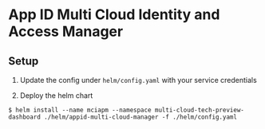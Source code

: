 # App ID Multi Cloud Identity and Access Manager

## Setup

1. Update the config under `helm/config.yaml` with your service credentials

2. Deploy the helm chart

```
$ helm install --name mciapm --namespace multi-cloud-tech-preview-dashboard ./helm/appid-multi-cloud-manager -f ./helm/config.yaml
```
